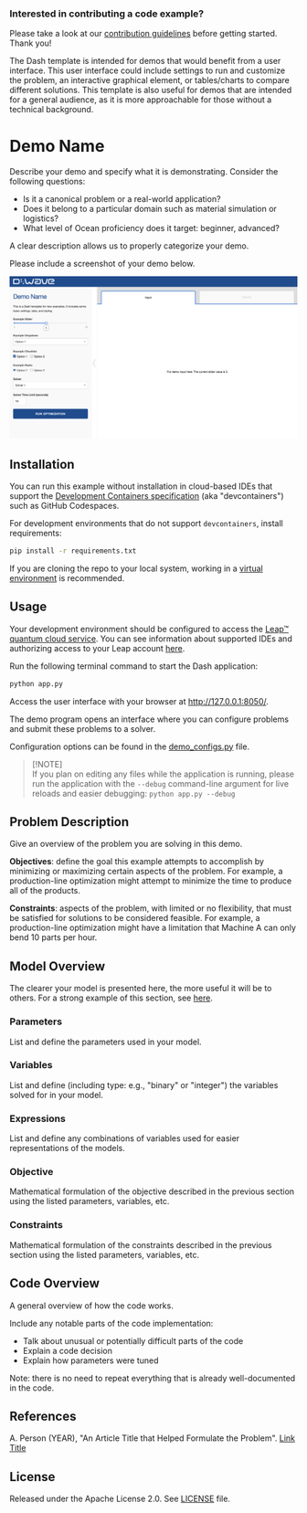 ### Interested in contributing a code example?

Please take a look at our [contribution guidelines](CONTRIBUTING.md) before getting started.
Thank you!

The Dash template is intended for demos that would benefit from a user interface. This user
interface could include settings to run and customize the problem, an interactive graphical element,
or tables/charts to compare different solutions. This template is also useful for demos that are
intended for a general audience, as it is more approachable for those without a technical background.

<!-- Before submitting your code, please delete everything above and including this comment. -->
<!-- The following is a README template for your new demo. -->

# Demo Name

Describe your demo and specify what it is demonstrating. Consider the
following questions:

* Is it a canonical problem or a real-world application?
* Does it belong to a particular domain such as material simulation or logistics?
* What level of Ocean proficiency does it target: beginner, advanced?

A clear description allows us to properly categorize your demo.

Please include a screenshot of your demo below.

![Demo Example](static/demo.png)

<!-- Below is boilerplate instructions to be included, as is, in the final demo. -->

## Installation
You can run this example without installation in cloud-based IDEs that support the
[Development Containers specification](https://containers.dev/supporting) (aka "devcontainers")
such as GitHub Codespaces.

For development environments that do not support `devcontainers`, install requirements:

```bash
pip install -r requirements.txt
```

If you are cloning the repo to your local system, working in a
[virtual environment](https://docs.python.org/3/library/venv.html) is recommended.

## Usage
Your development environment should be configured to access the
[Leap&trade; quantum cloud service](https://docs.ocean.dwavesys.com/en/stable/overview/sapi.html).
You can see information about supported IDEs and authorizing access to your Leap account
[here](https://docs.dwavesys.com/docs/latest/doc_leap_dev_env.html).

Run the following terminal command to start the Dash application:

```bash
python app.py
```

Access the user interface with your browser at http://127.0.0.1:8050/.

The demo program opens an interface where you can configure problems and submit these problems to
a solver.

Configuration options can be found in the [demo_configs.py](demo_configs.py) file.

> [!NOTE]\
> If you plan on editing any files while the application is running, please run the application
with the `--debug` command-line argument for live reloads and easier debugging:
`python app.py --debug`

<!-- End of boilerplate. -->

## Problem Description
Give an overview of the problem you are solving in this demo.

**Objectives**: define the goal this example attempts to accomplish by minimizing or maximizing
certain aspects of the problem. For example, a production-line optimization might attempt to
minimize the time to produce all of the products.

**Constraints**: aspects of the problem, with limited or no flexibility, that must be satisfied for
solutions to be considered feasible. For example, a production-line optimization might have a
limitation that Machine A can only bend 10 parts per hour.

## Model Overview
The clearer your model is presented here, the more useful it will be to others. For a strong example
of this section, see [here](https://github.com/dwave-examples/3d-bin-packing#model-overview).

### Parameters
List and define the parameters used in your model.

### Variables
List and define (including type: e.g., "binary" or "integer") the variables solved for in your model.

### Expressions
List and define any combinations of variables used for easier representations of the models.

### Objective
Mathematical formulation of the objective described in the previous section using the listed
parameters, variables, etc.

### Constraints
Mathematical formulation of the constraints described in the previous section using the listed
parameters, variables, etc.

## Code Overview

A general overview of how the code works.

Include any notable parts of the code implementation:

* Talk about unusual or potentially difficult parts of the code
* Explain a code decision
* Explain how parameters were tuned

Note: there is no need to repeat everything that is already well-documented in
the code.

## References

A. Person (YEAR), "An Article Title that Helped Formulate the Problem".
[Link Title](https://example.com/)

## License

Released under the Apache License 2.0. See [LICENSE](LICENSE) file.
